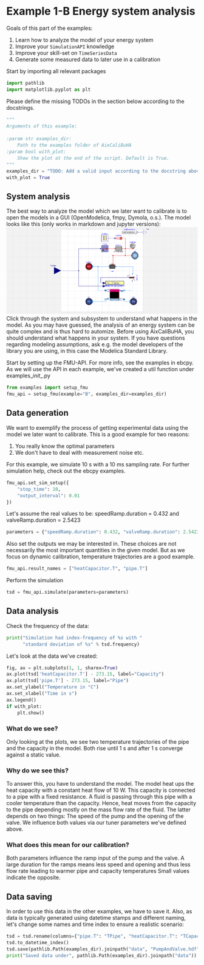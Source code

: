  # Example 1-B Energy system analysis
 Goals of this part of the examples:
 1. Learn how to analyze the model of your energy system
 2. Improve your `SimulationAPI` knowledge
 3. Improve your skill-set on `TimeSeriesData`
 4. Generate some measured data to later use in a calibration

 Start by importing all relevant packages
```python
import pathlib
import matplotlib.pyplot as plt
```
 Please define the missing TODOs in the section below according to the docstrings.
```python
"""
Arguments of this example:

:param str examples_dir:
    Path to the examples folder of AixCaliBuHA
:param bool with_plot:
    Show the plot at the end of the script. Default is True.
"""
examples_dir = "TODO: Add a valid input according to the docstring above"
with_plot = True
```
 ## System analysis
 The best way to analyze the model which we later want to calibrate
 is to open the models in a GUI (OpenModelica, fmpy, Dymola, o.s.).
 The model looks like this (only works in markdown and jupyter versions): ![img.png](../data/img_A.png)
 Click through the system and subsystem to understand what happens in the model.
 As you may have guessed, the analysis of an energy system can be quite complex
 and is thus hard to automize. Before using AixCaliBuHA, you should understand
 what happens in your system. If you have questions regarding modeling assumptions,
 ask e.g. the model developers of the library you are using,
 in this case the Modelica Standard Library.

 Start by setting up the FMU-API. For more info, see the examples in ebcpy.
 As we will use the API in each example, we've created a util function
 under examples\__init__.py
```python
from examples import setup_fmu
fmu_api = setup_fmu(example="B", examples_dir=examples_dir)
```
 ## Data generation
 We want to exemplify the process of getting experimental data using
 the model we later want to calibrate.
 This is a good example for two reasons:
 1. You really know the optimal parameters
 2. We don't have to deal with measurement noise etc.

 For this example, we simulate 10 s with a 10 ms sampling rate.
 For further simulation help, check out the ebcpy examples.
```python
fmu_api.set_sim_setup({
    "stop_time": 10,
    "output_interval": 0.01
})
```
 Let's assume the real values to be:
 speedRamp.duration = 0.432 and valveRamp.duration = 2.5423
```python
parameters = {"speedRamp.duration": 0.432, "valveRamp.duration": 2.5423}
```
 Also set the outputs we may be interested in. These choices are not
 necessarily the most important quantities in the given model.
 But as we focus on dynamic calibration, temperature trajectories
 are a good example.
```python
fmu_api.result_names = ["heatCapacitor.T", "pipe.T"]
```
 Perform the simulation
```python
tsd = fmu_api.simulate(parameters=parameters)
```
 ## Data analysis
 Check the frequency of the data:
```python
print("Simulation had index-frequency of %s with "
      "standard deviation of %s" % tsd.frequency)
```
 Let's look at the data we've created:
```python
fig, ax = plt.subplots(1, 1, sharex=True)
ax.plot(tsd['heatCapacitor.T'] - 273.15, label="Capacity")
ax.plot(tsd['pipe.T'] - 273.15, label="Pipe")
ax.set_ylabel("Temperature in °C")
ax.set_xlabel("Time in s")
ax.legend()
if with_plot:
    plt.show()
```
 ### What do we see?
 Only looking at the plots, we see two temperature trajectories
 of the pipe and the capacity in the model. Both rise until 1 s
 and after 1 s converge against a static value.
 ### Why do we see this?
 To answer this, you have to understand the model.
 The model heat ups the heat capacity with a constant heat flow
 of 10 W.
 This capacity is connected to a pipe with a fixed resistance.
 A fluid is passing through this pipe with a cooler temperature than
 the capacity. Hence, heat moves from the capacity to the pipe depending
 mostly on the mass flow rate of the fluid. The latter depends on two
 things: The speed of the pump and the opening of the valve.
 We influence both values via our tuner parameters we've defined above.
 ### What does this mean for our calibration?
 Both parameters influence the ramp input of the pump and the valve.
 A large duration for the ramps means less speed and opening and
 thus less flow rate leading to warmer pipe and capacity temperatures
 Small values indicate the opposite.
 ## Data saving
 In order to use this data in the other examples, we have to save it.
 Also, as data is typically generated using datetime stamps and different naming,
 let's change some names and time index to ensure a realistic scenario:
```python
tsd = tsd.rename(columns={"pipe.T": "TPipe", "heatCapacitor.T": "TCapacity"})
tsd.to_datetime_index()
tsd.save(pathlib.Path(examples_dir).joinpath("data", "PumpAndValve.hdf"), key="examples")
print("Saved data under", pathlib.Path(examples_dir).joinpath("data"))
```
